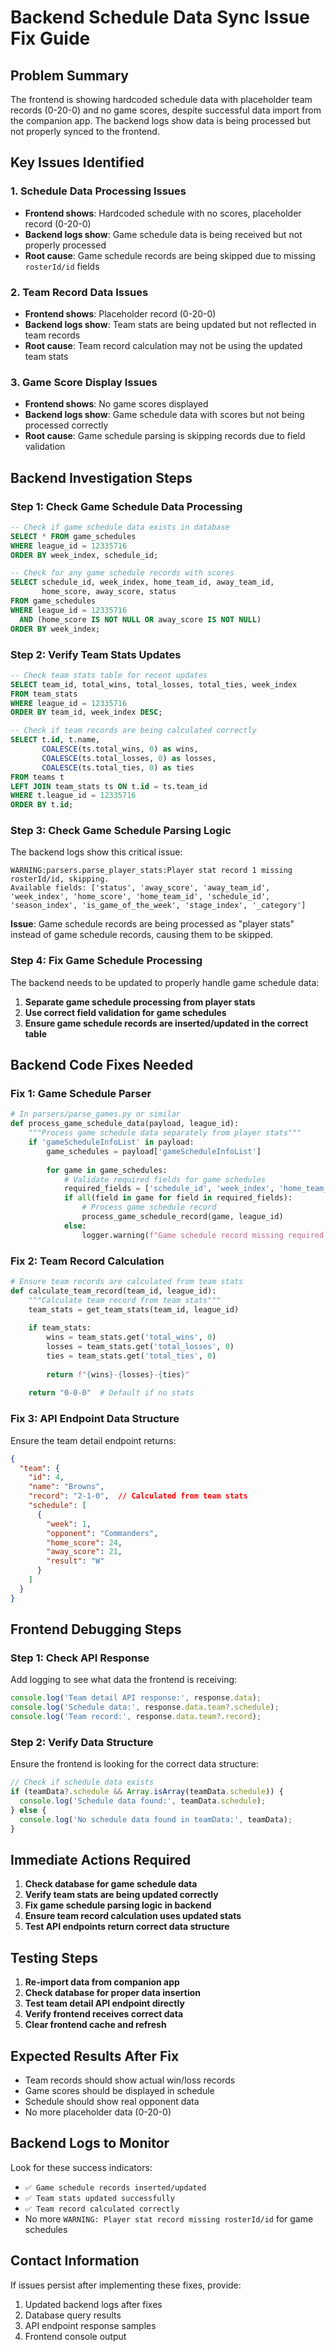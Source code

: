 # Backend Schedule Data Sync Issue Fix Guide

## Problem Summary
The frontend is showing hardcoded schedule data with placeholder team records (0-20-0) and no game scores, despite successful data import from the companion app. The backend logs show data is being processed but not properly synced to the frontend.

## Key Issues Identified

### 1. Schedule Data Processing Issues
- **Frontend shows**: Hardcoded schedule with no scores, placeholder record (0-20-0)
- **Backend logs show**: Game schedule data is being received but not properly processed
- **Root cause**: Game schedule records are being skipped due to missing `rosterId/id` fields

### 2. Team Record Data Issues
- **Frontend shows**: Placeholder record (0-20-0)
- **Backend logs show**: Team stats are being updated but not reflected in team records
- **Root cause**: Team record calculation may not be using the updated team stats

### 3. Game Score Display Issues
- **Frontend shows**: No game scores displayed
- **Backend logs show**: Game schedule data with scores but not being processed correctly
- **Root cause**: Game schedule parsing is skipping records due to field validation

## Backend Investigation Steps

### Step 1: Check Game Schedule Data Processing
```sql
-- Check if game schedule data exists in database
SELECT * FROM game_schedules 
WHERE league_id = 12335716 
ORDER BY week_index, schedule_id;

-- Check for any game schedule records with scores
SELECT schedule_id, week_index, home_team_id, away_team_id, 
       home_score, away_score, status
FROM game_schedules 
WHERE league_id = 12335716 
  AND (home_score IS NOT NULL OR away_score IS NOT NULL)
ORDER BY week_index;
```

### Step 2: Verify Team Stats Updates
```sql
-- Check team stats table for recent updates
SELECT team_id, total_wins, total_losses, total_ties, week_index
FROM team_stats 
WHERE league_id = 12335716 
ORDER BY team_id, week_index DESC;

-- Check if team records are being calculated correctly
SELECT t.id, t.name, 
       COALESCE(ts.total_wins, 0) as wins,
       COALESCE(ts.total_losses, 0) as losses,
       COALESCE(ts.total_ties, 0) as ties
FROM teams t
LEFT JOIN team_stats ts ON t.id = ts.team_id 
WHERE t.league_id = 12335716
ORDER BY t.id;
```

### Step 3: Check Game Schedule Parsing Logic
The backend logs show this critical issue:
```
WARNING:parsers.parse_player_stats:Player stat record 1 missing rosterId/id, skipping. 
Available fields: ['status', 'away_score', 'away_team_id', 'week_index', 'home_score', 'home_team_id', 'schedule_id', 'season_index', 'is_game_of_the_week', 'stage_index', '_category']
```

**Issue**: Game schedule records are being processed as "player stats" instead of game schedule records, causing them to be skipped.

### Step 4: Fix Game Schedule Processing
The backend needs to be updated to properly handle game schedule data:

1. **Separate game schedule processing from player stats**
2. **Use correct field validation for game schedules**
3. **Ensure game schedule records are inserted/updated in the correct table**

## Backend Code Fixes Needed

### Fix 1: Game Schedule Parser
```python
# In parsers/parse_games.py or similar
def process_game_schedule_data(payload, league_id):
    """Process game schedule data separately from player stats"""
    if 'gameScheduleInfoList' in payload:
        game_schedules = payload['gameScheduleInfoList']
        
        for game in game_schedules:
            # Validate required fields for game schedules
            required_fields = ['schedule_id', 'week_index', 'home_team_id', 'away_team_id']
            if all(field in game for field in required_fields):
                # Process game schedule record
                process_game_schedule_record(game, league_id)
            else:
                logger.warning(f"Game schedule record missing required fields: {game}")
```

### Fix 2: Team Record Calculation
```python
# Ensure team records are calculated from team stats
def calculate_team_record(team_id, league_id):
    """Calculate team record from team stats"""
    team_stats = get_team_stats(team_id, league_id)
    
    if team_stats:
        wins = team_stats.get('total_wins', 0)
        losses = team_stats.get('total_losses', 0)
        ties = team_stats.get('total_ties', 0)
        
        return f"{wins}-{losses}-{ties}"
    
    return "0-0-0"  # Default if no stats
```

### Fix 3: API Endpoint Data Structure
Ensure the team detail endpoint returns:
```json
{
  "team": {
    "id": 4,
    "name": "Browns",
    "record": "2-1-0",  // Calculated from team stats
    "schedule": [
      {
        "week": 1,
        "opponent": "Commanders",
        "home_score": 24,
        "away_score": 21,
        "result": "W"
      }
    ]
  }
}
```

## Frontend Debugging Steps

### Step 1: Check API Response
Add logging to see what data the frontend is receiving:
```javascript
console.log('Team detail API response:', response.data);
console.log('Schedule data:', response.data.team?.schedule);
console.log('Team record:', response.data.team?.record);
```

### Step 2: Verify Data Structure
Ensure the frontend is looking for the correct data structure:
```javascript
// Check if schedule data exists
if (teamData?.schedule && Array.isArray(teamData.schedule)) {
  console.log('Schedule data found:', teamData.schedule);
} else {
  console.log('No schedule data found in teamData:', teamData);
}
```

## Immediate Actions Required

1. **Check database for game schedule data**
2. **Verify team stats are being updated correctly**
3. **Fix game schedule parsing logic in backend**
4. **Ensure team record calculation uses updated stats**
5. **Test API endpoints return correct data structure**

## Testing Steps

1. **Re-import data from companion app**
2. **Check database for proper data insertion**
3. **Test team detail API endpoint directly**
4. **Verify frontend receives correct data**
5. **Clear frontend cache and refresh**

## Expected Results After Fix

- Team records should show actual win/loss records
- Game scores should be displayed in schedule
- Schedule should show real opponent data
- No more placeholder data (0-20-0)

## Backend Logs to Monitor

Look for these success indicators:
- `✅ Game schedule records inserted/updated`
- `✅ Team stats updated successfully`
- `✅ Team record calculated correctly`
- No more `WARNING: Player stat record missing rosterId/id` for game schedules

## Contact Information

If issues persist after implementing these fixes, provide:
1. Updated backend logs after fixes
2. Database query results
3. API endpoint response samples
4. Frontend console output
